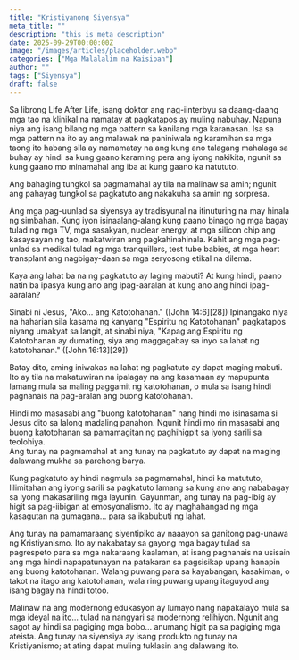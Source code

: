 ```yaml
---
title: "Kristiyanong Siyensya"
meta_title: ""
description: "this is meta description"
date: 2025-09-29T00:00:00Z
image: "/images/articles/placeholder.webp"
categories: ["Mga Malalalim na Kaisipan"]
author: ""
tags: ["Siyensya"]
draft: false
---
```


Sa librong Life After Life, isang doktor ang nag-iinterbyu sa daang-daang mga tao na klinikal na namatay at pagkatapos ay muling nabuhay. Napuna niya ang isang bilang ng mga pattern sa kanilang mga karanasan. Isa sa mga pattern na ito ay ang malawak na paniniwala ng karamihan sa mga taong ito habang sila ay namamatay na ang kung ano talagang mahalaga sa buhay ay hindi sa kung gaano karaming pera ang iyong nakikita, ngunit sa kung gaano mo minamahal ang iba at kung gaano ka natututo.  
  
Ang bahaging tungkol sa pagmamahal ay tila na malinaw sa amin; ngunit ang pahayag tungkol sa pagkatuto ang nakakuha sa amin ng sorpresa.  
  
Ang mga pag-uunlad sa siyensya ay tradisyunal na itinuturing na may hinala ng simbahan. Kung iyon isinaalang-alang kung paano binago ng mga bagay tulad ng mga TV, mga sasakyan, nuclear energy, at mga silicon chip ang kasaysayan ng tao, makatwiran ang pagkahinahinala. Kahit ang mga pag-unlad sa medikal tulad ng mga tranquillers, test tube babies, at mga heart transplant ang nagbigay-daan sa mga seryosong etikal na dilema.  
  
Kaya ang lahat ba na ng pagkatuto ay laging mabuti? At kung hindi, paano natin ba ipasya kung ano ang ipag-aaralan at kung ano ang hindi ipag-aaralan?  
  
Sinabi ni Jesus, "Ako... ang Katotohanan." ([John 14:6][28]) Ipinangako niya na haharian sila kasama ng kanyang "Espiritu ng Katotohanan" pagkatapos niyang umakyat sa langit, at sinabi niya, "Kapag ang Espiritu ng Katotohanan ay dumating, siya ang maggagabay sa inyo sa lahat ng katotohanan." ([John 16:13][29])  
  
Batay dito, aming iniwakas na lahat ng pagkatuto ay dapat maging mabuti. Ito ay tila na makatuwiran na ipalagay na ang kasamaan ay mapupunta lamang mula sa maling paggamit ng katotohanan, o mula sa isang hindi pagnanais na pag-aralan ang buong katotohanan.  
  
Hindi mo masasabi ang "buong katotohanan" nang hindi mo isinasama si Jesus dito sa lalong madaling panahon. Ngunit hindi mo rin masasabi ang buong katotohanan sa pamamagitan ng paghihigpit sa iyong sarili sa teolohiya.  
Ang tunay na pagmamahal at ang tunay na pagkatuto ay dapat na maging dalawang mukha sa parehong barya.  
  
Kung pagkatuto ay hindi nagmula sa pagmamahal, hindi ka matututo, lilimitahan ang iyong sarili sa pagkatuto lamang sa kung ano ang nababagay sa iyong makasariling mga layunin. Gayunman, ang tunay na pag-ibig ay higit sa pag-iibigan at emosyonalismo. Ito ay maghahangad ng mga kasagutan na gumagana... para sa ikabubuti ng lahat.  
  
Ang tunay na pamamaraang siyentipiko ay naaayon sa ganitong pag-unawa ng Kristiyanismo. Ito ay nakabatay sa gayong mga bagay tulad sa pagrespeto para sa mga nakaraang kaalaman, at isang pagnanais na usisain ang mga hindi napapatunayan na patakaran sa pagsisikap upang hanapin ang buong katotohanan. Walang puwang para sa kayabangan, kasakiman, o takot na itago ang katotohanan, wala ring puwang upang itaguyod ang isang bagay na hindi totoo.  
  
Malinaw na ang modernong edukasyon ay lumayo nang napakalayo mula sa mga ideyal na ito... tulad na nangyari sa modernong relihiyon. Ngunit ang sagot ay hindi sa pagiging mga bobo... anumang higit pa sa pagiging mga ateista. Ang tunay na siyensiya ay isang produkto ng tunay na Kristiyanismo; at ating dapat muling tuklasin ang dalawang ito.  
